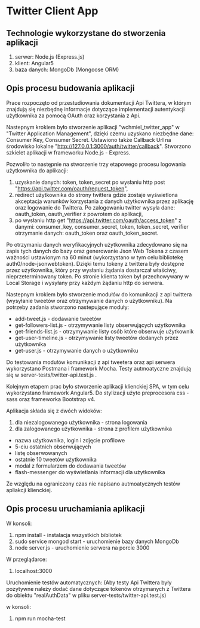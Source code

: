 # Twitter Client App

## Technologie wykorzystane do stworzenia aplikacji

1) serwer: Node.js (Express.js)
2) klient: Angular5
3) baza danych: MongoDb (Mongoose ORM)

## Opis procesu budowania aplikacji

Prace rozpoczęto od przestudiowania dokumentacji Api Twittera, w którym znajdują się niezbędnę informacje dotyczące implementacji autentykacji użytkownika za pomocą OAuth oraz korzystania z Api.

Nastepnym krokiem było stworzenie aplikacji "wchmiel_twitter_app" w "Twitter Application Management", dzięki czemu uzyskano niezbędne dane: Consumer Key, Consumer Secret. Ustawiono także Callback Url na środowisko lokalne "http://127.0.0.1:3000/auth/twitter/callback". Stworzono szkielet aplikacji w frameworku Node.js - Express.

Pozwoliło to następnie na stworzenie trzy etapowego procesu logowania użytkownika do aplikacji:
1) uzyskanie danych: token, token_secret po wysłaniu http post "https://api.twitter.com/oauth/request_token",
2) redirect użytkownika do strony twittera gdzie zostaje wyświetlona akceptacja warunków korzystania z danych użytkownika przez aplikację oraz logowanie do Twittera. Po zalogowaniu twitter wysyła dane: oauth_token, oauth_verifier z powrotem do aplikacji,
3) po wysłaniu http get "https://api.twitter.com/oauth/access_token" z danymi: consumer_key, consumer_secret, token, token_secret, verifier otrzymanie danych: oauth_token oraz oauth_token_secret.

Po otrzymaniu danych weryfikacyjnych użytkownika zdecydowano się na zapis tych danych do bazy oraz generowanie Json Web Tokena z czasem ważności ustawionym na 60 minut (wykorzystano w tym celu bibliotekę auth0/node-jsonwebtoken). Dzięki temu tokeny z twittera były dostępne przez użytkownika, który przy wysłaniu żądania dostarczał właściwy, nieprzeterminowany token. Po stronie klienta token był przechowywany w Local Storage i wysyłany przy każdym żądaniu http do serwera.

Nastepnym krokiem było stworzenie modułów do komunikacji z api twittera (wysyłanie tweetów oraz otrzymywanie danych o użytkowniku). Na potrzeby zadania stworzono nastepujące moduły:
- add-tweet.js - dodawanie tweetów
- get-followers-list.js - otrzymywanie listy obserwujących użytkownika
- get-friends-list.js - otrzymywanie listy osób które obserwuje użytkownik
- get-user-timeline.js - otrzymywanie listy tweetów dodanych przez użytkownika
- get-user.js - otrzymywanie danych o użytkowniku

Do testowania modułów komunikacji z api tweetera oraz api serwera wykorzystano Postmana i framework Mocha. Testy autmoatyczne znajdują się w server-tests/twitter-api.test.js .

Kolejnym etapem prac było stworzenie aplikacji klienckiej SPA, w tym celu wykorzystano framework Angular5. Do stylizacji użyto preprocesora css - sass oraz frameworka Bootstrap v4.

Aplikacja składa się z dwóch widoków:
1) dla niezalogowanego użytkownika - strona logowania
2) dla zalogowanego użytkownika - strona z profilem użytkownika
- nazwa użytkownika, login i zdjęcie profilowe
- 5-ciu ostatnich obserwujących
- listę obserwowanych
- ostatnie 10 tweetów użytkownika
- modal z formularzem do dodawania tweetów
- flash-messenger do wyświetlania informacji dla użytkownika

Ze względu na ograniczony czas nie napisano autmoatycznych testów apliakcji klienckiej.

## Opis procesu uruchamiania aplikacji

W konsoli:
1) npm install - instalacja wszystkich bibliotek
2) sudo service mongod start - uruchomienie bazy danych MongoDb
3) node server.js - uruchomienie serwera na porcie 3000

W przeglądarce:
1) localhost:3000


Uruchomienie testów automatycznych:
(Aby testy Api Twittera były pozytywne należy dodać dane dotyczące tokenów otrzymanych z Twittera do obiektu "realAuthData" w pliku server-tests/twitter-api.test.js)

w konsoli:
1) npm run mocha-test
